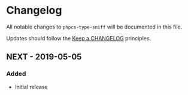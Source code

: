 # Changelog

All notable changes to `phpcs-type-sniff` will be documented in this file.

Updates should follow the [Keep a CHANGELOG](http://keepachangelog.com/) principles.

## NEXT - 2019-05-05

### Added
- Initial release
